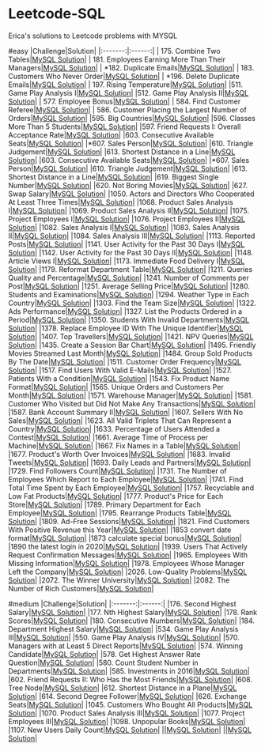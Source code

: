 # Leetcode-SQL
Erica's solutions to Leetcode problems with MYSQL

#easy
|Challenge|Solution|
|:-------:|:------:|
| 175. Combine Two Tables|[MySQL Solution](combine-two-tables/combine-two-tables.sql)|
| 181. Employees Earning More Than Their Managers|[MySQL Solution](employees-earning-more-than-their-managers/employees-earning-more-than-their-managers.sql)|
| *182. Duplicate Emails|[MySQL Solution](duplicate-emails/duplicate-emails.sql)|
| 183. Customers Who Never Order|[MySQL Solution](customers-who-never-order/customers-who-never-order.sql)|
| *196. Delete Duplicate Emails|[MySQL Solution](duplicate-emails/duplicate-emails.sql)|
| 197. Rising Temperature|[MySQL Solution](rising-temperature/rising-temperature.sql)|
|511. Game Play Analysis I|[MySQL Solution](game-play-analysis-i/game-play-analysis-i.sql)|
|512. Game Play Analysis II|[MySQL Solution](game-play-analysis-ii/game-play-analysis-ii.sql)|
| 577. Employee Bonus|[MySQL Solution](employee-bonus/employee-bonus.sql)|
| 584. Find Customer Referee|[MySQL Solution](find-customer-referee/find-customer-referee.sql)|
| 586. Customer Placing the Largest Number of Orders|[MySQL Solution](customer-placing-the-largest-number-of-orders/customer-placing-the-largest-number-of-orders.sql)|
|595. Big Countries|[MySQL Solution](big-countries/big-countries.sql)|
|596. Classes More Than 5 Students|[MySQL Solution](classes-more-than-5-students/classes-more-than-5-students.sql)|
|597. Friend Requests I: Overall Acceptance Rate|[MySQL Solution](friend-requests-i-overall-acceptance-rate/friend-requests-i-overall-acceptance-rate.sql)|
|603. Consecutive Available Seats|[MySQL Solution](consecutive-available-seats/consecutive-available-seats.sql)|
|*607. Sales Person|[MySQL Solution](sales-person/sales-person.sql)|
|610. Triangle Judgement|[MySQL Solution](triangle-judgement/triangle-judgement.sql)|
|613. Shortest Distance in a Line|[MySQL Solution](shortest-distance-in-a-line/shortest-distance-in-a-line.sql)|
|603. Consecutive Available Seats|[MySQL Solution](consecutive-available-seats/consecutive-available-seats.sql)|
|*607. Sales Person|[MySQL Solution](sales-person/sales-person.sql)|
|610. Triangle Judgement|[MySQL Solution](triangle-judgement/triangle-judgement.sql)|
|613. Shortest Distance in a Line|[MySQL Solution](shortest-distance-in-a-line/shortest-distance-in-a-line.sql)|
|619. Biggest Single Number|[MySQL Solution](biggest-single-number/biggest-single-number.sql)|
|620. Not Boring Movies|[MySQL Solution](not-boring-movies/not-boring-movies.sql)|
|627. Swap Salary|[MySQL Solution](swap-salary/swap-salary.sql)|
|1050. Actors and Directors Who Cooperated At Least Three Times|[MySQL Solution](actors-and-directors-who-cooperated-at-least-three-times/actors-and-directors-who-cooperated-at-least-three-times.sql)|
|1068. Product Sales Analysis I|[MySQL Solution](product-sales-analysis-i/product-sales-analysis-i.sql)|
|1069. Product Sales Analysis II|[MySQL Solution](product-sales-analysis-ii/product-sales-analysis-ii.sql)|
|1075. Project Employees I|[MySQL Solution](project-employees-i/project-employees-i.sql)|
|1076. Project Employees II|[MySQL Solution](project-employees-ii/project-employees-ii.sql)|
|1082. Sales Analysis I|[MySQL Solution](sales-analysis-i/sales-analysis-i.sql)|
|1083. Sales Analysis II|[MySQL Solution](sales-analysis-ii/sales-analysis-ii.sql)|
|1084. Sales Analysis III|[MySQL Solution](sales-analysis-iii/sales-analysis-iii.sql)|
|1113. Reported Posts|[MySQL Solution](reported-posts/reported-posts.sql)|
|1141. User Activity for the Past 30 Days I|[MySQL Solution](user-activity-for-the-past-30-days-i/user-activity-for-the-past-30-days-i.sql)|
|1142. User Activity for the Past 30 Days II|[MySQL Solution](user-activity-for-the-past-30-days-ii/user-activity-for-the-past-30-days-ii.sql)|
|1148. Article Views I|[MySQL Solution](article-views-i/article-views-i.sql)|
|1173. Immediate Food Delivery I|[MySQL Solution](immediate-food-delivery-i/immediate-food-delivery-i.sql)|
|1179. Reformat Department Table|[MySQL Solution](reformat-department-table/reformat-department-table.sql)|
|1211. Queries Quality and Percentage|[MySQL Solution](queries-quality-and-percentage/queries-quality-and-percentage.sql)|
|1241. Number of Comments per Post|[MySQL Solution](number-of-comments-per-post/number-of-comments-per-post.sql)|
|1251. Average Selling Price|[MySQL Solution](average-selling-price/average-selling-price.sql)|
|1280. Students and Examinations|[MySQL Solution](students-and-examinations/students-and-examinations.sql)|
|1294. Weather Type in Each Country|[MySQL Solution](weather-type-in-each-country/weather-type-in-each-country.sql)|
|1303. Find the Team Size|[MySQL Solution](find-the-team-size/find-the-team-size.sql)|
|1322. Ads Performance|[MySQL Solution](ads-performance/ads-performance.sql)|
|1327. List the Products Ordered in a Period|[MySQL Solution](list-the-products-ordered-in-a-period/list-the-products-ordered-in-a-period.sql)|
|1350. Students With Invalid Departments|[MySQL Solution](students-with-invalid-departments/students-with-invalid-departments.sql)|
|1378. Replace Employee ID With The Unique Identifier|[MySQL Solution](replace-employee-id-with-the-unique-identifier/replace-employee-id-with-the-unique-identifier.sql)|
|1407. Top Travellers|[MySQL Solution](top-travellers/top-travellers.sql)|
|1421. NPV Queries|[MySQL Solution](npv-queries/npv-queries.sql)|
|1435. Create a Session Bar Chart|[MySQL Solution](create-a-session-bar-chart/create-a-session-bar-chart.sql)|
|1495. Friendly Movies Streamed Last Month|[MySQL Solution](friendly-movies-streamed-last-month/friendly-movies-streamed-last-month.sql)|
|1484. Group Sold Products By The Date|[MySQL Solution](group-sold-products-by-the-date/group-sold-products-by-the-date.sql)|
|1511. Customer Order Frequency|[MySQL Solution](customer-order-frequency/customer-order-frequency.sql)|
|1517. Find Users With Valid E-Mails|[MySQL Solution](find-users-with-valid-e-mails/find-users-with-valid-e-mails.sql)|
|1527. Patients With a Condition|[MySQL Solution](patients-with-a-condition/patients-with-a-condition.sql)|
|1543. Fix Product Name Format|[MySQL Solution](fix-product-name-format/fix-product-name-format.sql)|
|1565. Unique Orders and Customers Per Month|[MySQL Solution](unique-orders-and-customers-per-month/unique-orders-and-customers-per-month.sql)|
|1571. Warehouse Manager|[MySQL Solution](1571-warehouse-manager/1571-warehouse-manager.sql)|
|1581. Customer Who Visited but Did Not Make Any Transactions|[MySQL Solution](1581-customer-who-visited-but-did-not-make-any-transactions/1581-customer-who-visited-but-did-not-make-any-transactions.sql)|
|1587. Bank Account Summary II|[MySQL Solution](1587-bank-account-summary-ii/1587-bank-account-summary-ii.sql)|
|1607. Sellers With No Sales|[MySQL Solution](1607-sellers-with-no-sales/1607-sellers-with-no-sales.sql)|
|1623. All Valid Triplets That Can Represent a Country|[MySQL Solution](1623-all-valid-triplets-that-can-represent-a-country/1623-all-valid-triplets-that-can-represent-a-country.sql)|
|1633. Percentage of Users Attended a Contest|[MySQL Solution](1633-percentage-of-users-attended-a-contest/1633-percentage-of-users-attended-a-contest.sql)|
|1661. Average Time of Process per Machine|[MySQL Solution](1661-average-time-of-process-per-machine/1661-average-time-of-process-per-machine.sql)|
|1667. Fix Names in a Table|[MySQL Solution](1677-products-worth-over-invoices/1677-products-worth-over-invoices.sql)|
|1677. Product's Worth Over Invoices|[MySQL Solution](1667-fix-names-in-a-table/1667-fix-names-in-a-table.sql)|
|1683. Invalid Tweets|[MySQL Solution](1683-invalid-tweets/1683-invalid-tweets.sql)|
|1693. Daily Leads and Partners|[MySQL Solution](1693-daily-leads-and-partners/1693-daily-leads-and-partners.sql)|
|1729. Find Followers Count|[MySQL Solution](1729-find-followers-count/1729-find-followers-count.sql)|
|1731. The Number of Employees Which Report to Each Employee|[MySQL Solution](1731-the-number-of-employees-which-report-to-each-employee/1731-the-number-of-employees-which-report-to-each-employee.sql)|
|1741. Find Total Time Spent by Each Employee|[MySQL Solution](1741-find-total-time-spent-by-each-employee/1741-find-total-time-spent-by-each-employee.sql)|
|1757. Recyclable and Low Fat Products|[MySQL Solution](1757-recyclable-and-low-fat-products/1757-recyclable-and-low-fat-products.sql)|
|1777. Product's Price for Each Store|[MySQL Solution](1777-products-price-for-each-store/1777-products-price-for-each-store.sql)|
|1789. Primary Department for Each Employee|[MySQL Solution](1789-primary-department-for-each-employee/1789-primary-department-for-each-employee.sql)|
|1795. Rearrange Products Table|[MySQL Solution](1795-rearrange-products-table/1795-rearrange-products-table.sql)|
|1809. Ad-Free Sessions|[MySQL Solution](1809-ad-free-sessions/1809-ad-free-sessions.sql)|
|1821. Find Customers With Positive Revenue this Year|[MySQL Solution](1821-find-customers-with-positive-revenue-this-year/1821-find-customers-with-positive-revenue-this-year.sql)|
|1853 convert date format|[MySQL Solution](1853-convert-date-format/1853-convert-date-format.sql)|
|1873 calculate special bonus|[MySQL Solution](1873-calculate-special-bonus/1873-calculate-special-bonus.sql)|
|1890 the latest login in 2020|[MySQL Solution](1890-the-latest-login-in-2020/1890-the-latest-login-in-2020.sql)|
|1939. Users That Actively Request Confirmation Messages|[MySQL Solution](1939-users-that-actively-request-confirmation-messages/1939-users-that-actively-request-confirmation-messages.sql)|
|1965. Employees With Missing Information|[MySQL Solution](1965-employees-with-missing-information/1965-employees-with-missing-information.sql)|
|1978. Employees Whose Manager Left the Company|[MySQL Solution](1978-employees-whose-manager-left-the-company/1978-employees-whose-manager-left-the-company.sql)|
|2026. Low-Quality Problems|[MySQL Solution](2026-low-quality-problems/2026-low-quality-problems.sql)|
|2072. The Winner University|[MySQL Solution](2072-the-winner-university/2072-the-winner-university.sql)|
|2082. The Number of Rich Customers|[MySQL Solution](2082-the-number-of-rich-customers/2082-the-number-of-rich-customers.sql)|

#medium
|Challenge|Solution|
|:-------:|:------:|
|176. Second Highest Salary|[MySQL Solution](176-second-highest-salary/176-second-highest-salary.sql)|
|177. Nth Highest Salary|[MySQL Solution](177-nth-highest-salary/177-nth-highest-salary.sql)|
|178. Rank Scores|[MySQL Solution](178-rank-scores/178-rank-scores.sql)|
|180. Consecutive Numbers|[MySQL Solution](180-consecutive-numbers/180-consecutive-numbers.sql)|
|184. Department Highest Salary|[MySQL Solution](184-department-highest-salary/184-department-highest-salary.sql)|
|534. Game Play Analysis III|[MySQL Solution](534-game-play-analysis-iii/534-game-play-analysis-iii.sql)|
|550. Game Play Analysis IV|[MySQL Solution](550-game-play-analysis-iv/550-game-play-analysis-iv.sql)|
|570. Managers with at Least 5 Direct Reports|[MySQL Solution](570-managers-with-at-least-5-direct-reports/570-managers-with-at-least-5-direct-reports.sql)|
|574. Winning Candidate|[MySQL Solution](574-winning-candidate/574-winning-candidate.sql)|
|578. Get Highest Answer Rate Question|[MySQL Solution](578-get-highest-answer-rate-question/578-get-highest-answer-rate-question.sql)|
|580. Count Student Number in Departments|[MySQL Solution](580-count-student-number-in-departments/580-count-student-number-in-departments.sql)|
|585. Investments in 2016|[MySQL Solution](585-investments-in-2016/585-investments-in-2016.sql)|
|602. Friend Requests II: Who Has the Most Friends|[MySQL Solution](602-friend-requests-ii-who-has-the-most-friends/602-friend-requests-ii-who-has-the-most-friends.sql)|
|608. Tree Node|[MySQL Solution](608-tree-node/608-tree-node.sql)|
|612. Shortest Distance in a Plane|[MySQL Solution](612-shortest-distance-in-a-plane/612-shortest-distance-in-a-plane.sql)|
|614. Second Degree Follower|[MySQL Solution](614-second-degree-follower/614-second-degree-follower.sql)|
|626. Exchange Seats|[MySQL Solution](626-exchange-seats/626-exchange-seats.sql)|
|1045. Customers Who Bought All Products|[MySQL Solution](1045-customers-who-bought-all-products/1045-customers-who-bought-all-products.sql)|
|1070. Product Sales Analysis III|[MySQL Solution](1070-product-sales-analysis-iii/1070-product-sales-analysis-iii.sql)|
|1077. Project Employees III|[MySQL Solution](1077-project-employees-iii/1077-project-employees-iii.sql)|
|1098. Unpopular Books|[MySQL Solution](1098-unpopular-books/1098-unpopular-books.sql)|
|1107. New Users Daily Count|[MySQL Solution](1107-new-users-daily-count/1107-new-users-daily-count.sql)|
||[MySQL Solution]()|
||[MySQL Solution]()|
